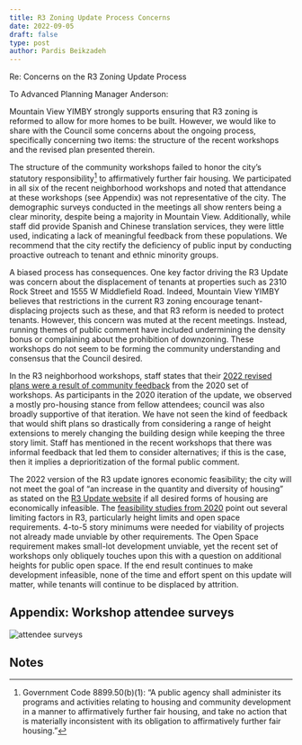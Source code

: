 ```yaml
---
title: R3 Zoning Update Process Concerns
date: 2022-09-05
draft: false
type: post
author: Pardis Beikzadeh
---
```


Re: Concerns on the R3 Zoning Update Process

To Advanced Planning Manager Anderson:

Mountain View YIMBY strongly supports ensuring that R3 zoning is reformed to allow for more homes to be built. However, we would like to share with the Council some concerns about the ongoing process, specifically  concerning two items: the structure of the recent workshops and the revised plan presented therein.

The structure of the community workshops failed to honor the city’s statutory responsibility[^1] to affirmatively further fair housing. We participated in all six of the recent neighborhood workshops and noted that attendance at these workshops (see Appendix) was not representative of the city. The demographic surveys conducted in the meetings all show renters being a clear minority, despite being a majority in Mountain View. Additionally, while staff did provide Spanish and Chinese translation services, they were little used, indicating a lack of meaningful feedback from these populations. We recommend that the city rectify the deficiency of public input by conducting proactive outreach to tenant and ethnic minority groups.

A biased process has consequences. One key factor driving the R3 Update was concern about the displacement of tenants at properties such as 2310 Rock Street and 1555 W Middlefield Road. Indeed, Mountain View YIMBY believes that restrictions in the current R3 zoning encourage tenant-displacing projects such as these, and that R3 reform is needed to protect tenants. However, this concern was muted at the recent meetings. Instead, running themes of public comment have included undermining the density bonus or complaining about the prohibition of downzoning. These workshops do not seem to be forming the community understanding and consensus that the Council desired.

In the R3 neighborhood workshops, staff states that their [2022 revised plans were a result of community feedback](https://www.mountainview.gov/civicax/filebank/blobdload.aspx?BlobID=38147#page=12) from the 2020 set of workshops. As participants in the 2020 iteration of the update, we observed a mostly pro-housing stance from fellow attendees; council was also broadly supportive of that iteration. We have not seen the kind of feedback that would shift plans so drastically from considering a range of height extensions to merely changing the building design while keeping the three story limit. Staff has mentioned in the recent workshops that there was informal feedback that led them to consider alternatives; if this is the case, then it implies a deprioritization of the formal public comment.

The 2022 version of the R3 update ignores economic feasibility; the city will not meet the goal of “an increase in the quantity and diversity of housing” as stated on the [R3 Update website](https://www.mountainview.gov/depts/comdev/planning/activeprojects/r3update.asp) if all desired forms of housing are economically infeasible. The [feasibility studies from 2020](https://mountainview.legistar.com/View.ashx?M=F&ID=8840608&GUID=CDC929B0-67FF-479A-B214-745D6C4E8669) point out several limiting factors in R3, particularly height limits and open space requirements. 4-to-5 story minimums were needed for viability of projects not already made unviable by other requirements. The Open Space requirement makes small-lot development unviable, yet the recent set of workshops only obliquely touches upon this with a question on additional heights for public open space. If the end result continues to make development infeasible, none of the time and effort spent on this update will matter, while tenants will continue to be displaced by attrition.


## Appendix: Workshop attendee surveys

![attendee surveys](/r3-update-attendee-surveys.png)

<!-- Footnotes themselves at the bottom. -->
## Notes

[^1]:
     Government Code 8899.50(b)(1): “A public agency shall administer its programs and activities relating to housing and community development in a manner to affirmatively further fair housing, and take no action that is materially inconsistent with its obligation to affirmatively further fair housing.”
